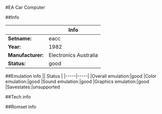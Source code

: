 #EA Car Computer

##Info

||Info|
|-----|-----|
|**Setname:**|eacc
|**Year:**|1982
|**Manufacturer:**|Electronics Australia
|**Status:**|good

##Emulation info
|| Status |
|-----|-----|
|Overall emulation:|good
|Color emulation:|good
|Sound emulation:|good
|Graphics emulation:|good
|Savestates:|unsupported

##Tech info

##Romset info

<!--- START OF EDITED COMMENT DO NOT TOUCH TEXT ABOVE-->
